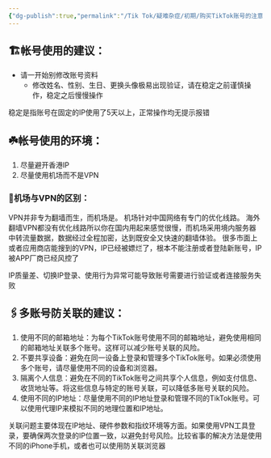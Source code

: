 ```yaml
---
{"dg-publish":true,"permalink":"/Tik Tok/疑难杂症/初期/购买TikTok账号的注意事项/","dgPassFrontmatter":true,"noteIcon":"","updated":"2024-11-07T11:03:34.573+08:00"}
---
```

 

<h2 class="H1_Underline">🏗️帐号使用的建议：</h2>

- 请一开始别修改账号资料
	- 修改姓名、性别、生日、更换头像极易出现验证，请在稳定之前谨慎操作，稳定之后慢慢操作

 <div class="long-cang">稳定是指账号在固定的IP使用了5天以上，正常操作均无提示报错</div>

<h2 class="H1_Underline">☘️帐号使用的环境：</h2>

1. 尽量避开香港IP
2. 尽量使用机场而不是VPN

 <h3 class="long-cang"> 🔎机场与VPN的区别：</h3>

VPN并非专为翻墙而生，而机场是。 机场针对中国网络有专门的优化线路。
海外翻墙VPN都没有优化线路所以你在国内用起来感觉很慢，而机场采用境内服务器中转流量数据，数据经过全程加密，达到既安全又快速的翻墙体验。
很多市面上或者应用商店能搜到的VPN，IP已经被嫖烂了，根本不能注册或者登陆新账号，IP被APP厂商已经风控了

 <div class="long-cang">IP质量差、切换IP登录、使用行为异常可能导致账号需要进行验证或者连接服务失败</div>

<h2 class="H1_Underline">🖇️多账号防关联的建议：</h2>

1. 使用不同的邮箱地址：为每个TikTok账号使用不同的邮箱地址，避免使用相同的邮箱地址关联多个账号。这样可以减少账号关联的风险。
2. 不要共享设备：避免在同一设备上登录和管理多个TikTok账号。如果必须使用多个账号，请尽量使用不同的设备和浏览器。
3. 隔离个人信息：避免在不同的TikTok账号之间共享个人信息，例如支付信息、收货地址等。将这些信息与特定的账号关联，可以降低多账号关联的风险。
4. 使用不同的IP地址：尽量使用不同的IP地址登录和管理不同的TikTok账号。可以使用代理IP来模拟不同的地理位置和IP地址。

<div class="long-cang">关联问题主要体现在IP地址、硬件参数和指纹环境等方面。如果使用VPN工具登录，要确保两次登录的IP位置一致，以避免封号风险。比较省事的解决方法是使用不同的iPhone手机，或者也可以使用防关联浏览器</div>


　　

　　

　　







